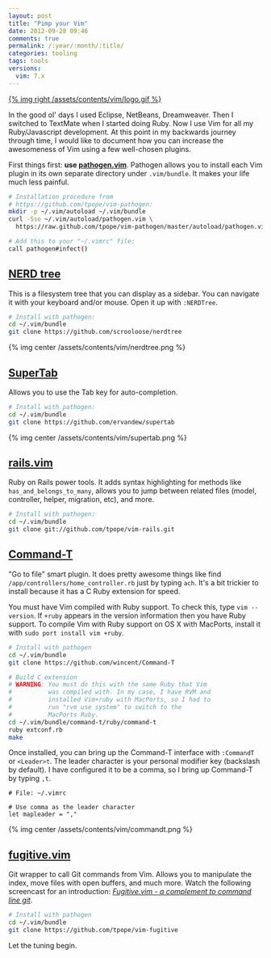 ```yaml
---
layout: post
title: "Pimp your Vim"
date: 2012-09-28 09:46
comments: true
permalink: /:year/:month/:title/
categories: tooling
tags: tools
versions:
  vim: 7.x
---
```


[{% img right /assets/contents/vim/logo.gif %}](http://www.vim.org)

In the good ol' days I used Eclipse, NetBeans, Dreamweaver. Then I switched to
TextMate when I started doing Ruby. Now I use Vim for all my Ruby/Javascript
development. At this point in my backwards journey through time, I would like to
document how you can increase the awesomeness of Vim using a few well-chosen
plugins.

<!--more-->

First things first: **use [pathogen.vim][vim-pathogen]**. Pathogen allows you to
install each Vim plugin in its own separate directory under `.vim/bundle`. It
makes your life much less painful.

```bash
# Installation procedure from
# https://github.com/tpope/vim-pathogen:
mkdir -p ~/.vim/autoload ~/.vim/bundle
curl -Sso ~/.vim/autoload/pathogen.vim \
  https://raw.github.com/tpope/vim-pathogen/master/autoload/pathogen.vim

# Add this to your "~/.vimrc" file:
call pathogen#infect()
```

## [NERD tree](https://github.com/scrooloose/nerdtree)

This is a filesystem tree that you can display as a sidebar. You can navigate it
with your keyboard and/or mouse. Open it up with `:NERDTree`.

```bash
# Install with pathogen:
cd ~/.vim/bundle
git clone https://github.com/scrooloose/nerdtree
```

{% img center /assets/contents/vim/nerdtree.png %}

## [SuperTab](https://github.com/ervandew/supertab)

Allows you to use the Tab key for auto-completion.

```bash
# Install with pathogen:
cd ~/.vim/bundle
git clone https://github.com/ervandew/supertab
```

{% img center /assets/contents/vim/supertab.png %}

## [rails.vim](https://github.com/tpope/vim-rails)

Ruby on Rails power tools. It adds syntax highlighting for methods like
`has_and_belongs_to_many`, allows you to jump between related files (model,
controller, helper, migration, etc), and more.

```bash
# Install with pathogen:
cd ~/.vim/bundle
git clone git://github.com/tpope/vim-rails.git
```

## [Command-T](https://github.com/wincent/Command-T)

"Go to file" smart plugin. It does pretty awesome things like find
`/app/controllers/home_controller.rb` just by typing `ach`. It's a bit trickier
to install because it has a C Ruby extension for speed.

You must have Vim compiled with Ruby support. To check this, type `vim
--version`. If `+ruby` appears in the version information then you have Ruby
support. To compile Vim with Ruby support on OS X with MacPorts, install it with
`sudo port install vim +ruby`.

```bash
# Install with pathogen
cd ~/.vim/bundle
git clone https://github.com/wincent/Command-T

# Build C extension
# WARNING: You must do this with the same Ruby that Vim
#          was compiled with. In my case, I have RVM and
#          installed Vim+ruby with MacPorts, so I had to
#          run "rvm use system" to switch to the
#          MacPorts Ruby.
cd ~/.vim/bundle/command-t/ruby/command-t
ruby extconf.rb
make
```

Once installed, you can bring up the Command-T interface with `:CommandT` or
`<Leader>t`. The leader character is your personal modifier key (backslash by
default). I have configured it to be a comma, so I bring up Command-T by typing
`,t`.

```viml
# File: ~/.vimrc

# Use comma as the leader character
let mapleader = ","
```

{% img center /assets/contents/vim/commandt.png %}

## [fugitive.vim](https://github.com/tpope/vim-fugitive)

Git wrapper to call Git commands from Vim. Allows you to manipulate the index,
move files with open buffers, and much more. Watch the following screencast for
an introduction: [*Fugitive.vim - a complement to command line
git*][vim-fugitive-screencast].

```bash
# Install with pathogen
cd ~/.vim/bundle
git clone https://github.com/tpope/vim-fugitive
```

Let the tuning begin.

[vim-pathogen]: https://github.com/tpope/vim-pathogen
[vim-fugitive-screencast]: http://vimcasts.org/episodes/fugitive-vim---a-complement-to-command-line-git/
